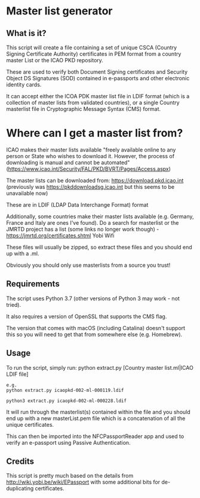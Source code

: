 # Master list generator

## What is it?
This script will create a file containing a set of unique CSCA (Country Signing Certificate Authority) certificates in PEM format from a country master List or the ICAO PKD repository.

These are used to verify both Document Signing certificates and Security Object DS Signatures (SOD) contained in e-passports and other electronic identity cards.

It can accept either the ICOA PDK master list file in LDIF format (which is a collection of master lists from validated countries), or a single Country masterlist file in Cryptographic Message Syntax (CMS) format.

# Where can I get a master list from?
ICAO makes their master lists available "freely available online to any person or State who wishes to download it. However, the process of downloading is manual and cannot be automated" (https://www.icao.int/Security/FAL/PKD/BVRT/Pages/Access.aspx) 

The master lists can be downloaded from: https://download.pkd.icao.int (previously was https://pkddownloadsg.icao.int but this seems to be unavailable now)

These are in LDIF (LDAP Data Interchange Format) format

Additionally, some countries make their master lists available (e.g. Germany, France and Italy are ones I've found). Do a search for <country> masterlist or the JMRTD project has a list (some links no longer work though) - https://jmrtd.org/certificates.shtml Yobi Wifi

These files will usually be zipped, so extract these files and you should end up with a <file>.ml.
 
 Obviously you should only use masterlists from a source you trust!

## Requirements

The script uses Python 3.7 (other versions of Python 3 may work - not tried).


It also requires a version of OpenSSL that supports the CMS flag.

The version that comes with macOS (including Catalina) doesn't support this so you will need to get that from somewhere else (e.g. Homebrew).

## Usage
To run the script, simply run:
python extract.py [Country master list.ml|ICAO LDIF file]

    e.g.
    python extract.py icaopkd-002-ml-000119.ldif

    python3 extract.py icaopkd-002-ml-000228.ldif

It will run through the masterlist(s) contained within the file and you should end up with a new masterList.pem file which is a concatenation of all the unique certificates.

This can then be imported into the NFCPassportReader app and used to verify an e-passport using Passive Authentication.

## Credits
This script is pretty much based on the details from http://wiki.yobi.be/wiki/EPassport with some additional bits for de-duplicating certificates. 
